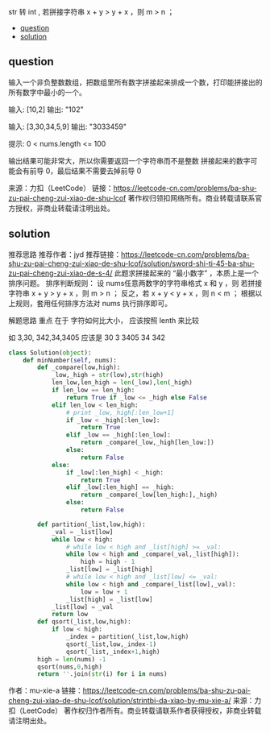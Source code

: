 str 转 int , 若拼接字符串 x + y > y + x ，则 m > n ；
<!-- TOC -->

- [question](#question)
- [solution](#solution)

<!-- /TOC -->
## question
输入一个非负整数数组，把数组里所有数字拼接起来排成一个数，打印能拼接出的所有数字中最小的一个。


输入: [10,2]
输出: "102"

输入: [3,30,34,5,9]
输出: "3033459"
 

提示:
0 < nums.length <= 100

输出结果可能非常大，所以你需要返回一个字符串而不是整数
拼接起来的数字可能会有前导 0，最后结果不需要去掉前导 0

来源：力扣（LeetCode）
链接：https://leetcode-cn.com/problems/ba-shu-zu-pai-cheng-zui-xiao-de-shu-lcof
著作权归领扣网络所有。商业转载请联系官方授权，非商业转载请注明出处。

## solution
推荐思路
推荐作者：jyd
推荐链接：https://leetcode-cn.com/problems/ba-shu-zu-pai-cheng-zui-xiao-de-shu-lcof/solution/sword-shi-ti-45-ba-shu-zu-pai-cheng-zui-xiao-de-s-4/
此题求拼接起来的 “最小数字” ，本质上是一个排序问题。
排序判断规则： 设 nums任意两数字的字符串格式 x 和 y ，则
若拼接字符串 x + y > y + x ，则 m > n ；
反之，若 x + y < y + x ，则 n < m ；
根据以上规则，套用任何排序方法对 nums 执行排序即可。





解题思路
重点 在于 字符如何比大小， 应该按照 lenth 来比较

如 3,30, 342,34,3405
应该是 30 3 3405 34 342

```py
class Solution(object):
    def minNumber(self, nums):
        def _compare(low,high):
            _low,_high = str(low),str(high)
            len_low,len_high = len(_low),len(_high)
            if len_low == len_high:
                return True if _low <= _high else False
            elif len_low < len_high:
                # print _low,_high[:len_low+1]
                if _low < _high[:len_low]:
                    return True 
                elif _low == _high[:len_low]:
                    return _compare(_low,_high[len_low:])
                else:
                    return False
            else:
                if _low[:len_high] < _high:
                    return True 
                elif _low[:len_high] == _high:
                    return _compare(_low[len_high:],_high)
                else:
                    return False

        def partition(_list,low,high):
            _val = _list[low]
            while low < high:
                # while low < high and _list[high] >= _val:
                while low < high and _compare(_val,_list[high]):
                    high = high - 1
                _list[low] = _list[high]
                # while low < high and _list[low] <= _val:
                while low < high and _compare(_list[low],_val):
                    low = low + 1
                _list[high] = _list[low]
            _list[low] = _val
            return low
        def qsort(_list,low,high):
            if low < high:
                _index = partition(_list,low,high)
                qsort(_list,low,_index-1)
                qsort(_list,_index+1,high)
        high = len(nums) -1
        qsort(nums,0,high)
        return ''.join(str(i) for i in nums)
```
作者：mu-xie-a
链接：https://leetcode-cn.com/problems/ba-shu-zu-pai-cheng-zui-xiao-de-shu-lcof/solution/strintbi-da-xiao-by-mu-xie-a/
来源：力扣（LeetCode）
著作权归作者所有。商业转载请联系作者获得授权，非商业转载请注明出处。